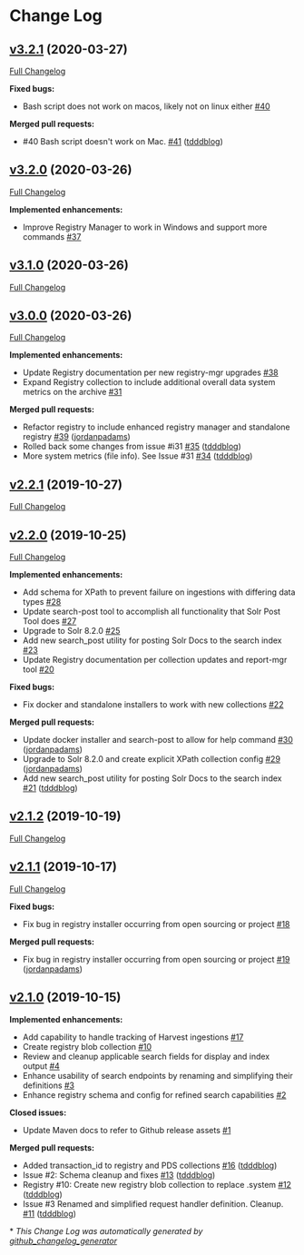 # Change Log

## [v3.2.1](https://github.com/NASA-PDS-Incubator/registry/tree/v3.2.1) (2020-03-27)
[Full Changelog](https://github.com/NASA-PDS-Incubator/registry/compare/v3.2.0...v3.2.1)

**Fixed bugs:**

- Bash script does not work on macos, likely not on linux either [\#40](https://github.com/NASA-PDS-Incubator/registry/issues/40)

**Merged pull requests:**

- \#40 Bash script doesn't work on Mac. [\#41](https://github.com/NASA-PDS-Incubator/registry/pull/41) ([tdddblog](https://github.com/tdddblog))

## [v3.2.0](https://github.com/NASA-PDS-Incubator/registry/tree/v3.2.0) (2020-03-26)
[Full Changelog](https://github.com/NASA-PDS-Incubator/registry/compare/v3.1.0...v3.2.0)

**Implemented enhancements:**

- Improve Registry Manager to work in Windows and support more commands [\#37](https://github.com/NASA-PDS-Incubator/registry/issues/37)

## [v3.1.0](https://github.com/NASA-PDS-Incubator/registry/tree/v3.1.0) (2020-03-26)
[Full Changelog](https://github.com/NASA-PDS-Incubator/registry/compare/v3.0.0...v3.1.0)

## [v3.0.0](https://github.com/NASA-PDS-Incubator/registry/tree/v3.0.0) (2020-03-26)
[Full Changelog](https://github.com/NASA-PDS-Incubator/registry/compare/v2.2.1...v3.0.0)

**Implemented enhancements:**

- Update Registry documentation per new registry-mgr upgrades [\#38](https://github.com/NASA-PDS-Incubator/registry/issues/38)
- Expand Registry collection to include additional overall data system metrics on the archive [\#31](https://github.com/NASA-PDS-Incubator/registry/issues/31)

**Merged pull requests:**

- Refactor registry to include enhanced registry manager and standalone registry [\#39](https://github.com/NASA-PDS-Incubator/registry/pull/39) ([jordanpadams](https://github.com/jordanpadams))
- Rolled back some changes from issue \#i31 [\#35](https://github.com/NASA-PDS-Incubator/registry/pull/35) ([tdddblog](https://github.com/tdddblog))
- More system metrics \(file info\). See Issue \#31 [\#34](https://github.com/NASA-PDS-Incubator/registry/pull/34) ([tdddblog](https://github.com/tdddblog))

## [v2.2.1](https://github.com/NASA-PDS-Incubator/registry/tree/v2.2.1) (2019-10-27)
[Full Changelog](https://github.com/NASA-PDS-Incubator/registry/compare/v2.2.0...v2.2.1)

## [v2.2.0](https://github.com/NASA-PDS-Incubator/registry/tree/v2.2.0) (2019-10-25)
[Full Changelog](https://github.com/NASA-PDS-Incubator/registry/compare/v2.1.2...v2.2.0)

**Implemented enhancements:**

- Add schema for XPath to prevent failure on ingestions with differing data types [\#28](https://github.com/NASA-PDS-Incubator/registry/issues/28)
- Update search-post tool to accomplish all functionality that Solr Post Tool does [\#27](https://github.com/NASA-PDS-Incubator/registry/issues/27)
- Upgrade to Solr 8.2.0 [\#25](https://github.com/NASA-PDS-Incubator/registry/issues/25)
- Add new search\_post utility for posting Solr Docs to the search index [\#23](https://github.com/NASA-PDS-Incubator/registry/issues/23)
- Update Registry documentation per collection updates and report-mgr tool [\#20](https://github.com/NASA-PDS-Incubator/registry/issues/20)

**Fixed bugs:**

- Fix docker and standalone installers to work with new collections [\#22](https://github.com/NASA-PDS-Incubator/registry/issues/22)

**Merged pull requests:**

- Update docker installer and search-post to allow for help command [\#30](https://github.com/NASA-PDS-Incubator/registry/pull/30) ([jordanpadams](https://github.com/jordanpadams))
- Upgrade to Solr 8.2.0 and create explicit XPath collection config [\#29](https://github.com/NASA-PDS-Incubator/registry/pull/29) ([jordanpadams](https://github.com/jordanpadams))
- Add new search\_post utility for posting Solr Docs to the search index [\#21](https://github.com/NASA-PDS-Incubator/registry/pull/21) ([tdddblog](https://github.com/tdddblog))

## [v2.1.2](https://github.com/NASA-PDS-Incubator/registry/tree/v2.1.2) (2019-10-19)
[Full Changelog](https://github.com/NASA-PDS-Incubator/registry/compare/v2.1.1...v2.1.2)

## [v2.1.1](https://github.com/NASA-PDS-Incubator/registry/tree/v2.1.1) (2019-10-17)
[Full Changelog](https://github.com/NASA-PDS-Incubator/registry/compare/v2.1.0...v2.1.1)

**Fixed bugs:**

- Fix bug in registry installer occurring from open sourcing or project [\#18](https://github.com/NASA-PDS-Incubator/registry/issues/18)

**Merged pull requests:**

- Fix bug in registry installer occurring from open sourcing or project [\#19](https://github.com/NASA-PDS-Incubator/registry/pull/19) ([jordanpadams](https://github.com/jordanpadams))

## [v2.1.0](https://github.com/NASA-PDS-Incubator/registry/tree/v2.1.0) (2019-10-15)
**Implemented enhancements:**

- Add capability to handle tracking of Harvest ingestions [\#17](https://github.com/NASA-PDS-Incubator/registry/issues/17)
- Create registry blob collection [\#10](https://github.com/NASA-PDS-Incubator/registry/issues/10)
- Review and cleanup applicable search fields for display and index output [\#4](https://github.com/NASA-PDS-Incubator/registry/issues/4)
- Enhance usability of search endpoints by renaming and simplifying their definitions [\#3](https://github.com/NASA-PDS-Incubator/registry/issues/3)
- Enhance registry schema and config for refined search capabilities [\#2](https://github.com/NASA-PDS-Incubator/registry/issues/2)

**Closed issues:**

- Update Maven docs to refer to Github release assets [\#1](https://github.com/NASA-PDS-Incubator/registry/issues/1)

**Merged pull requests:**

- Added transaction\_id to registry and PDS collections [\#16](https://github.com/NASA-PDS-Incubator/registry/pull/16) ([tdddblog](https://github.com/tdddblog))
- Issue \#2: Schema cleanup and fixes [\#13](https://github.com/NASA-PDS-Incubator/registry/pull/13) ([tdddblog](https://github.com/tdddblog))
- Registry \#10: Create new registry blob collection to replace .system [\#12](https://github.com/NASA-PDS-Incubator/registry/pull/12) ([tdddblog](https://github.com/tdddblog))
- Issue \#3 Renamed and simplified request handler definition. Cleanup. [\#11](https://github.com/NASA-PDS-Incubator/registry/pull/11) ([tdddblog](https://github.com/tdddblog))



\* *This Change Log was automatically generated by [github_changelog_generator](https://github.com/skywinder/Github-Changelog-Generator)*